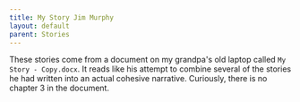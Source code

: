 ```yaml
---
title: My Story Jim Murphy
layout: default
parent: Stories
---
```


These stories come from a document on my grandpa's old laptop called `My Story - Copy.docx`. It reads like his attempt to combine
several of the stories he had written into an actual cohesive narrative. Curiously, there is no chapter 3 in the document.
